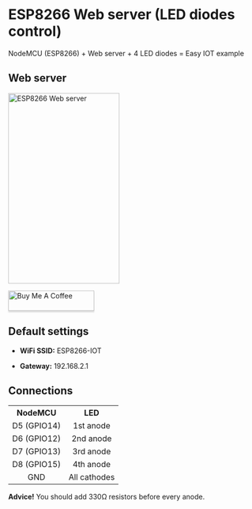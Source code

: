 # ESP8266 Web server (LED diodes control)
NodeMCU (ESP8266) + Web server + 4 LED diodes = Easy IOT example

<h2>Web server</h2>

<img width="225" height="385" src="https://raw.githubusercontent.com/BlueArduino20/ESP8266_Web_Server_LED/master/Screenshot_01.png" title="ESP8266 Web server">

<a href="https://www.buymeacoffee.com/rSiZtB3" target="_blank"><img src="https://www.buymeacoffee.com/assets/img/custom_images/orange_img.png" alt="Buy Me A Coffee" style="height: 41px !important;width: 174px !important;box-shadow: 0px 3px 2px 0px rgba(190, 190, 190, 0.5) !important;-webkit-box-shadow: 0px 3px 2px 0px rgba(190, 190, 190, 0.5) !important;" ></a>

<h2>Default settings</h2>

- **WiFi SSID:** ESP8266-IOT

- **Gateway:** 192.168.2.1

<h2>Connections</h2>
<table><tr><th>NodeMCU</th><th>LED</th></tr>
<tr><td align="center">D5 (GPIO14)</td><td align="center">1st anode</td></tr>
<tr><td align="center">D6 (GPIO12)</td><td align="center">2nd anode</td></tr>
<tr><td align="center">D7 (GPIO13)</td><td align="center">3rd anode</td></tr>
<tr><td align="center">D8 (GPIO15)</td><td align="center">4th anode</td></tr>
<tr><td align="center">GND</td><td align="center">All cathodes</td></tr></table>

**Advice!** You should add 330Ω resistors before every anode.
